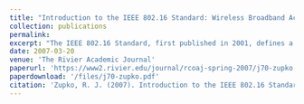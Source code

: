 ```yaml
---
title: "Introduction to the IEEE 802.16 Standard: Wireless Broadband Access"
collection: publications
permalink: 
excerpt: "The IEEE 802.16 Standard, first published in 2001, defines a means for wireless broadband access as a replacement for current cable and DSL &apos;last mile&apos; services to home and business. The adoption of this standard is currently in progress through the use of WiMAX Forum certified networking equipment and widespread adoption should appear over the next few years. This paper provides an overview of the 802.16 standard in regards to frequency bands, the physical layer specification, security sublayer, MAC common part sublayer, and service specific convergence sublayer"
date: 2007-03-20
venue: 'The Rivier Academic Journal'
paperurl: 'https://www2.rivier.edu/journal/rcoaj-spring-2007/j70-zupko.pdf'
paperdownload: '/files/j70-zupko.pdf'
citation: 'Zupko, R. J. (2007). Introduction to the IEEE 802.16 Standard: Wireless Broadband Access. <i>The Rivier Academic Journal</i>, 3(1).'
---
```

